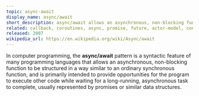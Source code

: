 ```yaml
---
topic: async-await
display_name: async/await
short_description: async/await allows an asynchronous, non-blocking function to be structured in a way similar to an ordinary synchronous function.
related: callback, coroutines, async, promise, future, actor-model, continuation-passing-style, concurrent-computing
released: 2007
wikipedia_url: https://en.wikipedia.org/wiki/Async/await
---
```

In computer programming, the **async/await** pattern is a syntactic feature of many programming languages that allows an asynchronous, non-blocking function to be structured in a way similar to an ordinary synchronous function, and is primarily intended to provide opportunities for the program to execute other code while waiting for a long-running, asynchronous task to complete, usually represented by promises or similar data structures.
